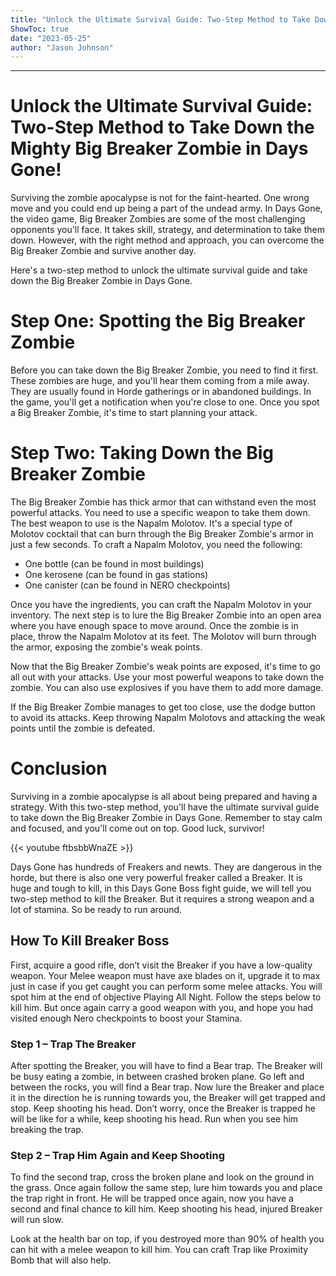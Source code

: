 ```yaml
---
title: "Unlock the Ultimate Survival Guide: Two-Step Method to Take Down the Mighty Big Breaker Zombie in Days Gone!"
ShowToc: true 
date: "2023-05-25"
author: "Jason Johnson"
---
```

*****
# Unlock the Ultimate Survival Guide: Two-Step Method to Take Down the Mighty Big Breaker Zombie in Days Gone!

Surviving the zombie apocalypse is not for the faint-hearted. One wrong move and you could end up being a part of the undead army. In Days Gone, the video game, Big Breaker Zombies are some of the most challenging opponents you'll face. It takes skill, strategy, and determination to take them down. However, with the right method and approach, you can overcome the Big Breaker Zombie and survive another day. 

Here's a two-step method to unlock the ultimate survival guide and take down the Big Breaker Zombie in Days Gone.

# Step One: Spotting the Big Breaker Zombie

Before you can take down the Big Breaker Zombie, you need to find it first. These zombies are huge, and you'll hear them coming from a mile away. They are usually found in Horde gatherings or in abandoned buildings. In the game, you'll get a notification when you're close to one. Once you spot a Big Breaker Zombie, it's time to start planning your attack. 

# Step Two: Taking Down the Big Breaker Zombie

The Big Breaker Zombie has thick armor that can withstand even the most powerful attacks. You need to use a specific weapon to take them down. The best weapon to use is the Napalm Molotov. It's a special type of Molotov cocktail that can burn through the Big Breaker Zombie's armor in just a few seconds. To craft a Napalm Molotov, you need the following:

- One bottle (can be found in most buildings)
- One kerosene (can be found in gas stations)
- One canister (can be found in NERO checkpoints)

Once you have the ingredients, you can craft the Napalm Molotov in your inventory. The next step is to lure the Big Breaker Zombie into an open area where you have enough space to move around. Once the zombie is in place, throw the Napalm Molotov at its feet. The Molotov will burn through the armor, exposing the zombie's weak points. 

Now that the Big Breaker Zombie's weak points are exposed, it's time to go all out with your attacks. Use your most powerful weapons to take down the zombie. You can also use explosives if you have them to add more damage. 

If the Big Breaker Zombie manages to get too close, use the dodge button to avoid its attacks. Keep throwing Napalm Molotovs and attacking the weak points until the zombie is defeated. 

# Conclusion

Surviving in a zombie apocalypse is all about being prepared and having a strategy. With this two-step method, you'll have the ultimate survival guide to take down the Big Breaker Zombie in Days Gone. Remember to stay calm and focused, and you'll come out on top. Good luck, survivor!

{{< youtube ftbsbbWnaZE >}} 



Days Gone has hundreds of Freakers and newts. They are dangerous in the horde, but there is also one very powerful freaker called a Breaker. It is huge and tough to kill, in this Days Gone Boss fight guide, we will tell you two-step method to kill the Breaker. But it requires a strong weapon and a lot of stamina. So be ready to run around.
 
## How To Kill Breaker Boss
 
First, acquire a good rifle, don’t visit the Breaker if you have a low-quality weapon. Your Melee weapon must have axe blades on it, upgrade it to max just in case if you get caught you can perform some melee attacks. You will spot him at the end of objective Playing All Night. Follow the steps below to kill him. But once again carry a good weapon with you, and hope you had visited enough Nero checkpoints to boost your Stamina.
 
### Step 1 – Trap The Breaker
 

 
After spotting the Breaker, you will have to find a Bear trap. The Breaker will be busy eating a zombie, in between crashed broken plane. Go left and between the rocks, you will find a Bear trap. Now lure the Breaker and place it in the direction he is running towards you, the Breaker will get trapped and stop. Keep shooting his head. Don’t worry, once the Breaker is trapped he will be like for a while, keep shooting his head. Run when you see him breaking the trap.
 
### Step 2 – Trap Him Again and Keep Shooting
 
To find the second trap, cross the broken plane and look on the ground in the grass. Once again follow the same step, lure him towards you and place the trap right in front. He will be trapped once again, now you have a second and final chance to kill him. Keep shooting his head, injured Breaker will run slow.
 
Look at the health bar on top, if you destroyed more than 90% of health you can hit with a melee weapon to kill him. You can craft Trap like Proximity Bomb that will also help.




